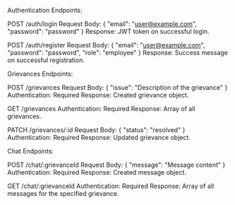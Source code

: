 Authentication Endpoints:

POST /auth/login
Request Body: { "email": "user@example.com", "password": "password" }
Response: JWT token on successful login.

POST /auth/register
Request Body: { "email": "user@example.com", "password": "password", "role": "employee" }
Response: Success message on successful registration.

Grievances Endpoints:

POST /grievances
Request Body: { "issue": "Description of the grievance" }
Authentication: Required
Response: Created grievance object.

GET /grievances
Authentication: Required
Response: Array of all grievances.

PATCH /grievances/:id
Request Body: { "status": "resolved" }
Authentication: Required
Response: Updated grievance object.

Chat Endpoints:

POST /chat/:grievanceId
Request Body: { "message": "Message content" }
Authentication: Required
Response: Created message object.

GET /chat/:grievanceId
Authentication: Required
Response: Array of all messages for the specified grievance.
